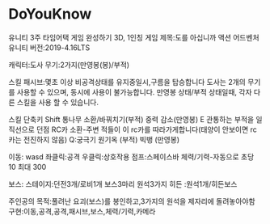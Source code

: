 # DoYouKnow
유니티 3주 타임어택 게임 완성하기
3D, 1인칭
게임 제목:도를 아십니까
액션 어드벤처
유니티 버전:2019-4.16LTS


캐릭터:도사
무기:2가지(만영봉(봉)/부적)

스킬
패시브:몇초 이상 비공격상태를 유지중일시,구름을 탑승합니다
도사는 2개의 무기를 사용할 수 있으며, 동시에 사용이 불가능합니다.
만영봉 상태/부적 상태일때, 각자 다른 스킬을 사용 할 수 있습니다.

스킬 단축키
Shift
통나무 소환/바꿔치기(부적)
중력 감소(만영봉)
E
관통하는 부적을 일직선으로 던점
RC카 소환-주변 적들이 이 rc카를 따라가게합니다(태양이 안보이면 rc카는 전진하지 않음)
Q:궁극기
원기옥 (부적)
빅뱅 (만영봉)

이동: wasd
좌클릭:공격
우클릭:상호작용
점프:스페이스바
체력/기력-자동으로 초당 10 최대 300

보스:
스테이지:던전3개/로비1개
보스3마리
원석3가지
히든 :원석1개/히든보스

주인공의 목적:풀려난 요괴(보스)를 봉인하고,3가지의 원석을 제자리에 돌려놓아야함
 구현:이동,공격,공격,패시브,보스,체력/기력,카메라
